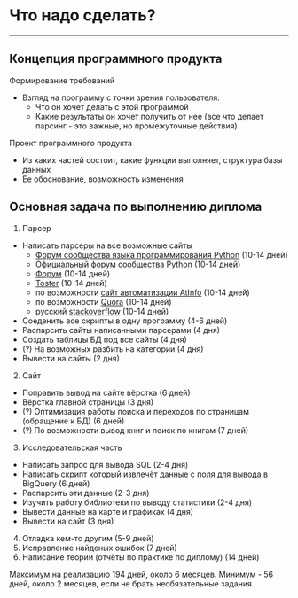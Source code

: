 
# Что надо сделать?
---

## Концепция программного продукта

Формирование требований
* Взгляд на программу с точки зрения пользователя:
   - Что он хочет делать с этой программой
   - Какие результаты он хочет получить от нее (все что делает парсинг - это важные, но промежуточные действия)

Проект программного продукта
* Из каких частей состоит, какие функции выполняет, структура базы данных
* Ее обоснование, возможность изменения

## Основная задача по выполнению диплома

1. Парсер
* Написать парсеры на все возможные сайты
   - [Форум сообщества языка программирования Python](https://python-forum.io/) (10-14 дней)
   - [Официальный форум сообщества Python](http://python.su/forum/)             (10-14 дней)
   - [Форум](http://www.cyberforum.ru/python/)                                  (10-14 дней)
   - [Toster](https://toster.ru/tag/python/questions)                           (10-14 дней)
   - по возможности [сайт автоматизации AtInfo](http://automated-testing.info/tags/python)  (10-14 дней)
   - по возможности [Quora](https://www.quora.com/topic/Python-programming-language-1)      (10-14 дней)
   - русский [stackoverflow](https://ru.stackoverflow.com/questions/tagged/python)          (10-14 дней)
* Соеденить все скрипты в одну программу    (4-6 дней)
* Распарсить сайты написанными парсерами    (4 дня)
* Создать таблицы БД под все сайты          (4 дня)
* (?) На возможных разбить на категории         (4 дня)
* Вывести на сайты                          (2 дня)
2. Сайт
* Поправить вывод на сайте вёрстка          (6 дней)
* Вёрстка главной страницы                  (3 дня)
* (?) Оптимизация работы поиска и переходов по страницам (обращение к БД)   (6 дней)
* (?) По возможности вывод книг и поиск по книгам                           (7 дней)
3. Исследовательская часть
* Написать запрос для вывода SQL            (2-4 дня)
* Написать скрипт который извлечёт данные с поля для вывода в BigQuery  (6 дней)
* Распарсить эти данные                     (2-3 дня)
* Изучить работу библиотеки по выводу статистики    (2-4 дня)
* Вывести данные на карте и графиках        (4 дня)
* Вывести на сайт                           (3 дня)
4. Отладка кем-то другим (5-9 дней)
5. Исправление найденых ошибок (7 дней)
6. Написание теории (отчёты по практике по диплому) (14 дней)

Максимум на реализацию 194 дней, около 6 месяцев.
Минимум - 56 дней, около 2 месяцев, если не брать необязательные задания.
